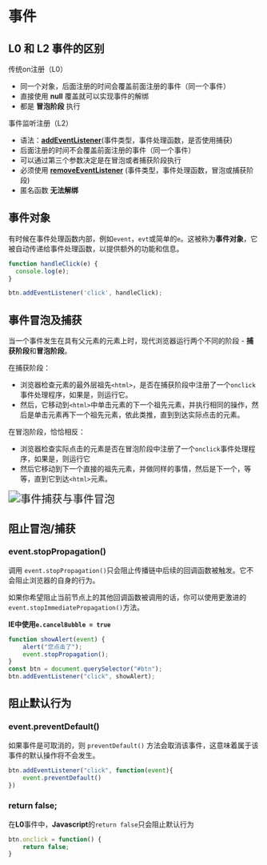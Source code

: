 # 事件



## L0 和 L2 事件的区别

传统on注册（L0）

- 同一个对象，后面注册的时间会覆盖前面注册的事件（同一个事件）
- 直接使用 **null** 覆盖就可以实现事件的解绑
- 都是 **冒泡阶段** 执行

事件监听注册（L2）

- 语法：**[addEventListener](https://developer.mozilla.org/zh-CN/docs/Web/API/EventTarget/addEventListener)**(事件类型，事件处理函数，是否使用捕获)
- 后面注册的时间不会覆盖前面注册的事件（同一个事件）
- 可以通过第三个参数决定是在冒泡或者捕获阶段执行
- 必须使用 **[removeEventListener](https://developer.mozilla.org/zh-CN/docs/Web/API/EventTarget/removeEventListener)** (事件类型，事件处理函数，冒泡或捕获阶段)
- 匿名函数 **无法解绑**



## 事件对象

有时候在事件处理函数内部，例如`event`，`evt`或简单的`e`。这被称为**事件对象**，它被自动传递给事件处理函数，以提供额外的功能和信息。

```javascript
function handleClick(e) {
  console.log(e);
}

btn.addEventListener('click', handleClick);
```



## 事件冒泡及捕获

当一个事件发生在具有父元素的元素上时，现代浏览器运行两个不同的阶段 - **捕获阶段**和**冒泡阶段**。

在捕获阶段：

- 浏览器检查元素的最外层祖先`<html>`，是否在捕获阶段中注册了一个`onclick`事件处理程序，如果是，则运行它。
- 然后，它移动到`<html>`中单击元素的下一个祖先元素，并执行相同的操作，然后是单击元素再下一个祖先元素，依此类推，直到到达实际点击的元素。

在冒泡阶段，恰恰相反：

- 浏览器检查实际点击的元素是否在冒泡阶段中注册了一个`onclick`事件处理程序，如果是，则运行它
- 然后它移动到下一个直接的祖先元素，并做同样的事情，然后是下一个，等等，直到它到达`<html>`元素。



<img src="http://c.biancheng.net/uploads/allimg/210927/09441W5b-0.gif" alt="事件捕获与事件冒泡" style="zoom:150%;" />



## 阻止冒泡/捕获



### event.**stopPropagation**()

调用 `event.stopPropagation()`只会阻止传播链中后续的回调函数被触发。它不会阻止浏览器的自身的行为。

如果你希望阻止当前节点上的其他回调函数被调用的话，你可以使用更激进的 `event.stopImmediatePropagation()`方法。



**IE中使用`e.cancelBubble = true`**

```javascript
function showAlert(event) {
    alert("您点击了");
    event.stopPropagation();
}
const btn = document.querySelector("#btn");
btn.addEventListener("click", showAlert);
```



## 阻止默认行为



### event.preventDefault()

如果事件是可取消的，则 `preventDefault()` 方法会取消该事件，这意味着属于该事件的默认操作将不会发生。

```javascript
btn.addEventListener("click", function(event){
  	event.preventDefault()
})
```



### return false;

在**L0**事件中，**Javascript**的`return false`只会阻止默认行为

```javascript
btn.onclick = function() {
	return false;
}
```

